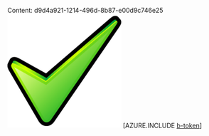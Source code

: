 Content: d9d4a921-1214-496d-8b87-e00d9c746e25![image](5e3619aa-b62b-43a0-9e99-93e174a718db.png)
[AZURE.INCLUDE [b-token](e92e6f18-0ed7-443f-9c4c-ad5fca3264c4.md)]
